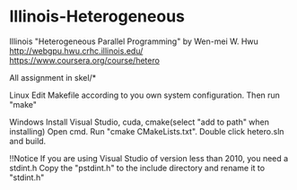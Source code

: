 Illinois-Heterogeneous
======================

Illinois "Heterogeneous Parallel Programming" by Wen-mei W. Hwu
http://webgpu.hwu.crhc.illinois.edu/
https://www.coursera.org/course/hetero


All assignment in skel/*

Linux 
	Edit Makefile according to you own system configuration.
	Then run "make"
	
Windows
	Install Visual Studio, cuda, cmake(select "add to path" when installing)
	Open cmd. Run "cmake CMakeLists.txt".
	Double click hetero.sln and build.
	
!!Notice
	If you are using Visual Studio of version less than 2010, you need a stdint.h
	Copy the "pstdint.h" to the include directory and rename it to "stdint.h"
